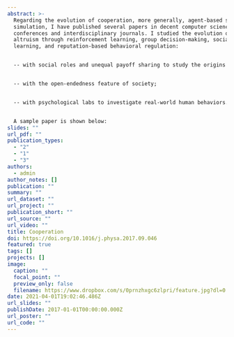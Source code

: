```yaml
---
abstract: >-
  Regarding the evolution of cooperation, more generally, agent-based social
  simulation, I have published several papers in decent computer science
  conferences and interdisciplinary journals. I studied the evolution of
  altruism through reinforcement learning, group decision-making, social
  learning, and reputation-based behavioral regulation:


  -- with social roles and unequal payoff sharing to study the origins of inequality;


  -- with the open-endedness feature of society;


  -- with psychological labs to investigate real-world human behaviors.


  A sample paper is shown below:
slides: ""
url_pdf: ""
publication_types:
  - "2"
  - "1"
  - "3"
authors:
  - admin
author_notes: []
publication: ""
summary: ""
url_dataset: ""
url_project: ""
publication_short: ""
url_source: ""
url_video: ""
title: Cooperation
doi: https://doi.org/10.1016/j.physa.2017.09.046
featured: true
tags: []
projects: []
image:
  caption: ""
  focal_point: ""
  preview_only: false
  filename: https://www.dropbox.com/s/0prnzhxgc6zlpri/feature.jpg?dl=0
date: 2021-04-01T19:02:46.486Z
url_slides: ""
publishDate: 2017-01-01T00:00:00.000Z
url_poster: ""
url_code: ""
---
```

